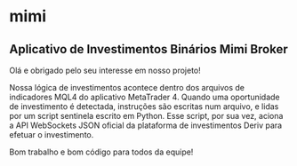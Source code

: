 # mimi

<h2>Aplicativo de Investimentos Binários Mimi Broker</h2>

<p>Olá e obrigado pelo seu interesse em nosso projeto!</p>
<p>Nossa lógica de investimentos acontece dentro dos arquivos de indicadores MQL4 do aplicativo MetaTrader 4. Quando uma oportunidade de investimento é detectada, instruções são escritas num arquivo, e lidas por um script sentinela escrito em Python. Esse script, por sua vez, aciona a API WebSockets JSON oficial da plataforma de investimentos Deriv para efetuar o investimento.</p>
<p>Bom trabalho e bom código para todos da equipe!</p>